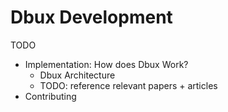 
# Dbux Development

TODO

* Implementation: How does Dbux Work?
  * Dbux Architecture
  * TODO: reference relevant papers + articles
* Contributing
